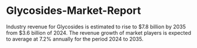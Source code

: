 # Glycosides-Market-Report
Industry revenue for Glycosides is estimated to rise to $7.8 billion by 2035 from $3.6 billion of 2024. The revenue growth of market players is expected to average at 7.2% annually for the period 2024 to 2035.
